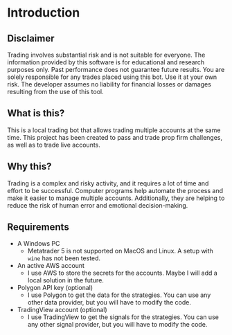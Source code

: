 
# Introduction

## Disclaimer

Trading involves substantial risk and is not suitable for everyone. The information provided by this software is for educational and research purposes only. Past performance does not guarantee future results. You are solely responsible for any trades placed using this bot. Use it at your own risk. The developer assumes no liability for financial losses or damages resulting from the use of this tool.

## What is this?

This is a local trading bot that allows trading multiple accounts at the same time.
This project has been created to pass and trade prop firm challenges, as well as to trade live accounts.

## Why this?

Trading is a complex and risky activity, and it requires a lot of time and effort to be successful.
Computer programs help automate the process and make it easier to manage multiple accounts.
Additionally, they are helping to reduce the risk of human error and emotional decision-making.

## Requirements

* A Windows PC
  * Metatrader 5 is not supported on MacOS and Linux. A setup with `wine` has not been tested.
* An active AWS account
  * I use AWS to store the secrets for the accounts. Maybe I will add a local solution in the future.
* Polygon API key (optional)
  * I use Polygon to get the data for the strategies. You can use any other data provider, but you will have to modify the code.
* TradingView account (optional)
  * I use TradingView to get the signals for the strategies. You can use any other signal provider, but you will have to modify the code.
